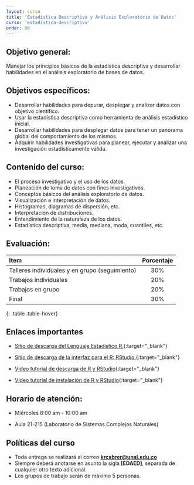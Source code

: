 ```yaml
---
layout: curso
title: 'Estadística Descriptiva y Análisis Exploratorio de Datos'
curso: 'estadistica-descriptiva'
order: 00
---
```


## Objetivo general:

Manejar los principios básicos de la estadística descriptiva y desarrollar habilidades en el análisis exploratorio de bases de datos.

## Objetivos específicos:

- Desarrollar habilidades para depurar, desplegar y analizar datos con objetivo científico.
- Usar la estadística descriptiva como herramienta de análisis estadístico inicial.
- Desarrollar habilidades para desplegar datos para tener un panorama global del comportamiento de los mismos.
- Adquirir habilidades investigativas para planear, ejecutar y analizar una investigación estadísticamente válida.

## Contenido del curso:

- El proceso investigativo y el uso de los datos.
- Planeación de toma de datos con fines investigativos.
- Conceptos básicos del análisis exploratorio de datos.
- Visualización e interpretación de datos.
- Histogramas, diagramas de dispersión, etc.
- Interpretación de distribuciones.
- Entendimiento de la naturaleza de los datos.
- Estadística descriptiva, media, mediana, moda, cuantiles, etc.

## Evaluación:

| Item                                           | Porcentaje |
|:-----------------------------------------------|:----------:|
| Talleres individuales y en grupo (seguimiento) |        30% |
| Trabajos individuales                          |        20% |
| Trabajos en grupo                              |        20% |
| Final                                          |        30% |
{: .table .table-hover}

## Enlaces importantes

* [Sitio de descarga del Lenguaje Estadístico R.](http://cran.r-project.org/bin/windows/base/){:target="_blank"}
* [Sitio de descarga de la interfaz para el R: RStudio.](http://www.rstudio.com/products/rstudio/download/){:target="_blank"}

* [Video tutorial de descarga de R y RStudio](https://youtu.be/IrWl6Zb3oYM){:target="_blank"}
* [Video tutorial de instalación de R y RStudio](https://youtu.be/vglp2godUmc){:target="_blank"}

## Horario de atención:

- Miércoles 8:00 am - 10:00 am

- Aula 21-215 (Laboratorio de Sistemas Complejos Naturales)

## Políticas del curso

- Toda entrega se realizará al correo **krcabrer@unal.edu.co**
- Siempre deberá anotarse en asunto la sigla **[EDAED]**, separada de cualquier otro texto adicional.
- Los grupos de trabajo serán de máximo 5 personas.

